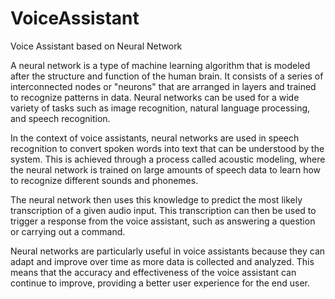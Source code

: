 # VoiceAssistant
Voice Assistant based on Neural Network

A neural network is a type of machine learning algorithm that is modeled after the structure and function of the human brain. It consists of a series of interconnected nodes or "neurons" that are arranged in layers and trained to recognize patterns in data. Neural networks can be used for a wide variety of tasks such as image recognition, natural language processing, and speech recognition.

In the context of voice assistants, neural networks are used in speech recognition to convert spoken words into text that can be understood by the system. This is achieved through a process called acoustic modeling, where the neural network is trained on large amounts of speech data to learn how to recognize different sounds and phonemes.

The neural network then uses this knowledge to predict the most likely transcription of a given audio input. This transcription can then be used to trigger a response from the voice assistant, such as answering a question or carrying out a command.

Neural networks are particularly useful in voice assistants because they can adapt and improve over time as more data is collected and analyzed. This means that the accuracy and effectiveness of the voice assistant can continue to improve, providing a better user experience for the end user.
